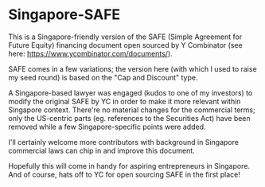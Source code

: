 # Singapore-SAFE
This is a Singapore-friendly version of the SAFE (Simple Agreement for Future Equity) financing document open sourced by Y Combinator (see here: https://www.ycombinator.com/documents/).

SAFE comes in a few variations; the version here (with which I used to raise my seed round) is based on the "Cap and Discount" type.

A Singapore-based lawyer was engaged (kudos to one of my investors) to modify the original SAFE by YC in order to make it more relevant within Singapore context. There're no material changes for the commercial terms; only the US-centric parts (eg. references to the Securities Act) have been removed while a few Singapore-specific points were added. 

I'll certainly welcome more contributors with background in Singapore commercial laws can chip in and improve this document. 

Hopefully this will come in handy for aspiring entrepreneurs in Singapore. And of course, hats off to YC for open sourcing SAFE in the first place!
